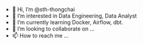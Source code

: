- 👋 Hi, I’m @sth-thongchai
- 👀 I’m interested in Data Engineering, Data Analyst 
- 🌱 I’m currently learning Docker, Airflow, dbt.
- 💞️ I’m looking to collaborate on ...
- 📫 How to reach me ...

<!---
sth-thongchai/sth-thongchai is a ✨ special ✨ repository because its `README.md` (this file) appears on your GitHub profile.
You can click the Preview link to take a look at your changes.
--->
